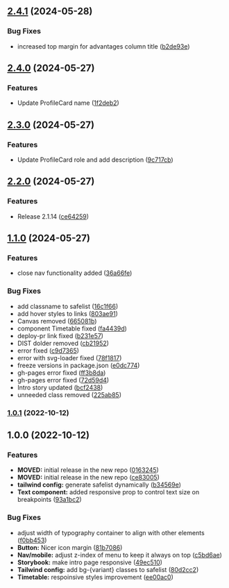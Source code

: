 ## [2.4.1](https://github.com/bridge-design/design-system/compare/2.4.0...2.4.1) (2024-05-28)


### Bug Fixes

* increased top margin for advantages column title ([b2de93e](https://github.com/bridge-design/design-system/commit/b2de93e98b31913d17ed35f38a66f27c225973b0))

## [2.4.0](https://github.com/bridge-design/design-system/compare/2.3.0...2.4.0) (2024-05-27)


### Features

* Update ProfileCard name ([1f2deb2](https://github.com/bridge-design/design-system/commit/1f2deb251fa08f334e35d7dcb9deece6c33288ba))

## [2.3.0](https://github.com/bridge-design/design-system/compare/2.2.0...2.3.0) (2024-05-27)


### Features

* Update ProfileCard role and add description ([9c717cb](https://github.com/bridge-design/design-system/commit/9c717cbe6059bb78589e81e4bdfbee65403492be))

## [2.2.0](https://github.com/bridge-design/design-system/compare/2.1.13...2.2.0) (2024-05-27)


### Features

* Release 2.1.14 ([ce64259](https://github.com/bridge-design/design-system/commit/ce64259e82de4d6baa4771c977c0709826ec9cba))

## [1.1.0](https://github.com/bridge-design/design-system/compare/1.0.1...1.1.0) (2024-05-27)


### Features

* close nav functionality added ([36a66fe](https://github.com/bridge-design/design-system/commit/36a66fee489b20f88ec388c323431222a362c202))


### Bug Fixes

* add classname to safelist ([16c1f66](https://github.com/bridge-design/design-system/commit/16c1f66802710aad811d6599ffcf8c7b66b47ac4))
* add hover styles to links ([803ae91](https://github.com/bridge-design/design-system/commit/803ae91d9da0e8b902fb56cb9cf9426fe3782145))
* Canvas removed ([665081b](https://github.com/bridge-design/design-system/commit/665081b569a3d0cd085cc4fd3604f385be2c9cf7))
* component Timetable fixed ([fa4439d](https://github.com/bridge-design/design-system/commit/fa4439d2ca02d1c5d4176ee981817cfaa05107ee))
* deploy-pr link fixed ([b231e57](https://github.com/bridge-design/design-system/commit/b231e577b5c830ba2380f8bbccf542e2f1d310ec))
* DIST dolder removed ([cb21952](https://github.com/bridge-design/design-system/commit/cb2195203692a2cdb02040a611d43f19062f0c26))
* error fixed ([c9d7365](https://github.com/bridge-design/design-system/commit/c9d7365c12ca9f8c39107c1f3b9e6f4b334033d5))
* error with svg-loader fixed ([78f1817](https://github.com/bridge-design/design-system/commit/78f18173ef1319d1a893f34943332b5526e043d3))
* freeze versions in package.json ([e0dc774](https://github.com/bridge-design/design-system/commit/e0dc77412bfb59e1904b517183b9ad592a431594))
* gh-pages error fixed ([ff3b8da](https://github.com/bridge-design/design-system/commit/ff3b8da1ff1a35ed206fc3b53675f74a606dc2db))
* gh-pages error fixed ([72d59d4](https://github.com/bridge-design/design-system/commit/72d59d4513ea7cc26c261e8a52d455241324b59b))
* Intro story updated ([bcf2438](https://github.com/bridge-design/design-system/commit/bcf2438cc1b53b183593e3e1f1b547ffb739f617))
* unneeded class removed ([225ab85](https://github.com/bridge-design/design-system/commit/225ab85a9fcd1939d8932c7c600ed9c308fd94fd))

### [1.0.1](https://github.com/bridge-design/design-system/compare/1.0.0...1.0.1) (2022-10-12)

## 1.0.0 (2022-10-12)


### Features

* **MOVED:** initial release in the new repo ([0163245](https://github.com/bridge-design/design-system/commit/01632454e009d99171191512d2f29db0b1ec2e63))
* **MOVED:** initial release in the new repo ([ce83005](https://github.com/bridge-design/design-system/commit/ce83005f442a5c3f86418df19ccbeb14cb057a94))
* **tailwind config:** generate safelist dynamically ([b34569e](https://github.com/bridge-design/design-system/commit/b34569e9068b74cb411979779beeaa84c76c2e87))
* **Text component:** added responsive prop to control text size on breakpoints ([93a1bc2](https://github.com/bridge-design/design-system/commit/93a1bc2122511267a8d49c03ef58598c7e2f3ef6))


### Bug Fixes

* adjust width of typography container to align with other elements ([f0bb453](https://github.com/bridge-design/design-system/commit/f0bb453b1e10b214e30ce36f6779319287881687))
* **Button:** Nicer icon margin ([81b7086](https://github.com/bridge-design/design-system/commit/81b708668ec5e805b279fa092eda10d55256143c))
* **Nav/mobile:** adjust z-index of menu to keep it always on top ([c5bd6ae](https://github.com/bridge-design/design-system/commit/c5bd6aee205d0f1ad61a8de38748aabfab5d9e7e))
* **Storybook:** make intro page responsive ([49ec510](https://github.com/bridge-design/design-system/commit/49ec510a2a41ea507438ee39c957b1e7a66d8986))
* **Tailwind config:** add bg-{variant} classes to safelist ([80d2cc2](https://github.com/bridge-design/design-system/commit/80d2cc2f709a13fd5ea12f2eaddcd339e99d7428))
* **Timetable:** respoinsive styles improvement ([ee00ac0](https://github.com/bridge-design/design-system/commit/ee00ac00b8e83eeec392da9410423e21070972c7))
